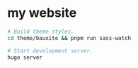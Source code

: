 # my website

```sh
# Build theme styles.
cd theme/bauxite && pnpm run sass-watch

# Start development server.
hugo server
```

